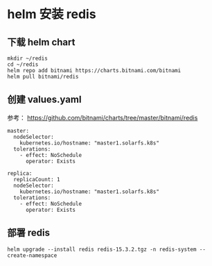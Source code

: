 # helm 安装 redis

## 下载 helm chart

```
mkdir ~/redis
cd ~/redis
helm repo add bitnami https://charts.bitnami.com/bitnami
helm pull bitnami/redis
```

## 创建 values.yaml

参考： https://github.com/bitnami/charts/tree/master/bitnami/redis

```
master:
  nodeSelector:
    kubernetes.io/hostname: "master1.solarfs.k8s"
  tolerations:
    - effect: NoSchedule
      operator: Exists

replica:
  replicaCount: 1
  nodeSelector:
    kubernetes.io/hostname: "master1.solarfs.k8s"
  tolerations:
    - effect: NoSchedule
      operator: Exists
```

## 部署 redis

```
helm upgrade --install redis redis-15.3.2.tgz -n redis-system --create-namespace
```
